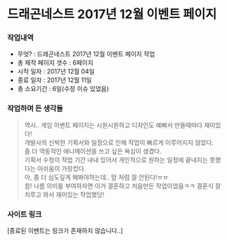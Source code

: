 # 드래곤네스트 2017년 12월 이벤트 페이지 #

### 작업내역 ###
- 무엇? : 드래곤네스트 2017년 12월 이벤트 페이지 작업<br>
- 총 제작 페이지 갯수 : 6페이지<br>
- 시작 일자 : 2017년 12월 04일<br>
- 종료 일자 : 2017년 12월 11일<br>
- 총 소요기간 : 6일(수정 이슈 있었음)

### 작업하며 든 생각들 ###
> 역시.. 게임 이벤트 페이지는 시원시원하고 디자인도 예뻐서 만들때마다 재미있다!<br>
> 개발사의 신박한 기획서와 일정으로 인해 작업이 빠르게 이루어지지 않았다.<br>
> 좀 더 역동적인 애니메이션을 쓰고 싶은 욕심이 생겼다.<br>
> 기획서 수정이 작업 기간 내내 있어서 개인적으로 원하는 일정에 끝내지는 못했다는 아쉬움이 가장컸다.<br>
> 아, 좀 더 심도깊게 해봐야하는데.. 맘 처럼 잘 안된다!ㅠㅠ<br>
> 참! 나름 의미를 부여하자면 이거 결혼하고 처음만든 작업이었음ㅋㅋ 결혼식 잘 치루고 와서 재미있는 작업했당!

### 사이트 링크 ###
[종료된 이벤트는 링크가 존재하지 않습니다..]
